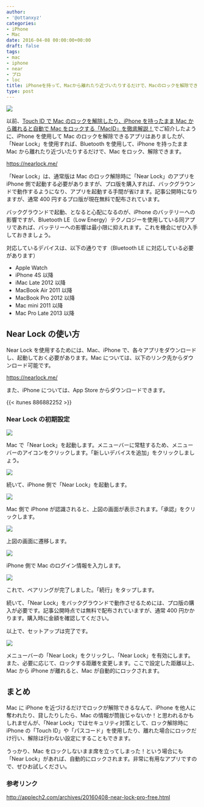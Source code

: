 ```yaml
---
author:
- '@ottanxyz'
categories:
- iPhone
- Mac
date: 2016-04-08 00:00:00+00:00
draft: false
tags:
- mac
- iphone
- near
- プロ
- loc
title: iPhoneを持って、Macから離れたり近づいたりするだけで、Macのロックを解除できるアプリ「Near Lock」
type: post
---
```


![](160423-571b59b9d0608-1.png)

以前、[Touch ID で Mac のロックを解除したり、iPhone を持ったまま Mac から離れると自動で Mac をロックする「MacID」を徹底解説！](/posts/2015/04/touch-id-maced-1067/)でご紹介したように、iPhone を使用して Mac のロックを解除できるアプリはありましたが、「Near Lock」を使用すれば、Bluetooth を使用して、iPhone を持ったまま Mac から離れたり近づいたりするだけで、Mac をロック、解除できます。

https://nearlock.me/

「Near Lock」は、通常版は Mac のロック解除時に「Near Lock」のアプリを iPhone 側で起動する必要がありますが、プロ版を購入すれば、バックグラウンドで動作するようになり、アプリを起動する手間が省けます。記事公開時になりますが、通常 400 円するプロ版が現在無料で配布されています。

バックグラウンドで起動、となると心配になるのが、iPhone のバッテリーへの影響ですが、Bluetooth LE（Low Energy）テクノロジーを使用している同アプリであれば、バッテリーへの影響は最小限に抑えれます。これを機会にぜひ入手しておきましょう。

対応しているデバイスは、以下の通りです（Bluetooth LE に対応している必要があります）

- Apple Watch
- iPhone 4S 以降
- iMac Late 2012 以降
- MacBook Air 2011 以降
- MacBook Pro 2012 以降
- Mac mini 2011 以降
- Mac Pro Late 2013 以降

## Near Lock の使い方

Near Lock を使用するためには、Mac、iPhone で、各々アプリをダウンロードし、起動しておく必要があります。Mac については、以下のリンク先からダウンロード可能です。

https://nearlock.me/

また、iPhone については、App Store からダウンロードできます。

{{< itunes 886882252 >}}

### Near Lock の初期設定

![](160423-571b59bdd0a25-1.png)

Mac で「Near Lock」を起動します。メニューバーに常駐するため、メニューバーのアイコンをクリックします。「新しいデバイスを追加」をクリックしましょう。

![](160423-571b59bf83fac-1.png)

続いて、iPhone 側で「Near Lock」を起動します。

![](160423-571b59cc031c6-1.png)

Mac 側で iPhone が認識されると、上図の画面が表示されます。「承認」をクリックします。

![](160423-571b59f044e5b-1.png)

上図の画面に遷移します。

![](160423-571b5a0c8f349-1.png)

iPhone 側で Mac のログイン情報を入力します。

![](160423-571b5a1a1c41b.png)

これで、ペアリングが完了しました。「続行」をタップします。

続いて、「Near Lock」をバックグラウンドで動作させるためには、プロ版の購入が必要です。記事公開時点では無料で配布されていますが、通常 400 円かかります。購入時に金額を確認してください。

以上で、セットアップは完了です。

![](160423-571b5a233faf5.png)

メニューバーの「Near Lock」をクリックし、「Near Lock」を有効にします。また、必要に応じて、ロックする距離を変更します。ここで設定した距離以上、Mac から iPhone が離れると、Mac が自動的にロックされます。

## まとめ

Mac に iPhone を近づけるだけでロックが解除できるなんて、iPhone を他人に奪われたり、貸したりしたら、Mac の情報が筒抜じゃないか！と思われるかもしれませんが、「Near Lock」ではセキュリティ対策として、ロック解除時に iPhone の「Touch ID」や「パスコード」を使用したり、離れた場合にロックだけ行い、解除は行わない設定にすることもできます。

うっかり、Mac をロックしないまま席を立ってしまった！という場合にも「Near Lock」があれば、自動的にロックされます。非常に有用なアプリですので、ぜひお試しください。

### 参考リンク

http://applech2.com/archives/20160408-near-lock-pro-free.html